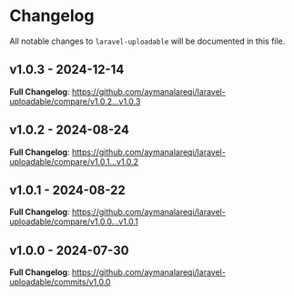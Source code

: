 # Changelog

All notable changes to `laravel-uploadable` will be documented in this file.

## v1.0.3 - 2024-12-14

**Full Changelog**: https://github.com/aymanalareqi/laravel-uploadable/compare/v1.0.2...v1.0.3

## v1.0.2 - 2024-08-24

**Full Changelog**: https://github.com/aymanalareqi/laravel-uploadable/compare/v1.0.1...v1.0.2

## v1.0.1 - 2024-08-22

**Full Changelog**: https://github.com/aymanalareqi/laravel-uploadable/compare/v1.0.0...v1.0.1

## v1.0.0 - 2024-07-30

**Full Changelog**: https://github.com/aymanalareqi/laravel-uploadable/commits/v1.0.0

